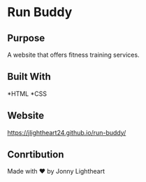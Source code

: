 # Run Buddy

## Purpose
A website that offers fitness training services.

## Built With
*HTML
*CSS

## Website
https://jlightheart24.github.io/run-buddy/

## Conrtibution
Made with ❤️ by Jonny Lightheart
